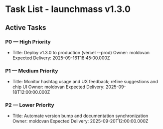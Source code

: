 # Task List - launchmass v1.3.0

## Active Tasks

### P0 — High Priority
- Title: Deploy v1.3.0 to production (vercel --prod)
  Owner: moldovan
  Expected Delivery: 2025-09-16T18:45:00.000Z

### P1 — Medium Priority
- Title: Monitor hashtag usage and UX feedback; refine suggestions and chip UI
  Owner: moldovan
  Expected Delivery: 2025-09-18T12:00:00.000Z

### P2 — Lower Priority
- Title: Automate version bump and documentation synchronization
  Owner: moldovan
  Expected Delivery: 2025-09-20T12:00:00.000Z

